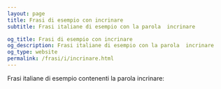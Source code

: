 ```yaml
---
layout: page
title: Frasi di esempio con incrinare 
subtitle: Frasi italiane di esempio con la parola  incrinare

og_title: Frasi di esempio con incrinare 
og_description: Frasi italiane di esempio con la parola  incrinare
og_type: website
permalink: /frasi/i/incrinare.html
---
```


Frasi italiane di esempio contenenti la parola incrinare:


